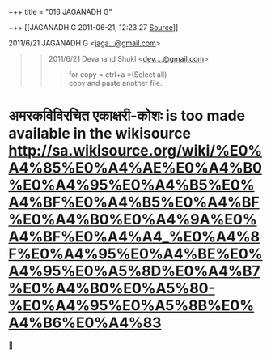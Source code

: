 +++
title = "016 JAGANADH G"

+++
[[JAGANADH G	2011-06-21, 12:23:27 [Source](https://groups.google.com/g/bvparishat/c/8P3Na-bYZ1c)]]



  
  

2011/6/21 JAGANADH G \<[jaga...@gmail.com]()\>

  

> 
> >   
>   
> > 
> > 2011/6/21 Devanand Shukl \<[dev....@gmail.com]()\>  
> > > for copy = ctrl+a =(Select all)  
> > copy and paste another file.  
> > 
> >   
>   
> > 

  
  

# अमरकविविरचित एकाक्षरी-कोशः is too made available in the wikisource <http://sa.wikisource.org/wiki/%E0%A4%85%E0%A4%AE%E0%A4%B0%E0%A4%95%E0%A4%B5%E0%A4%BF%E0%A4%B5%E0%A4%BF%E0%A4%B0%E0%A4%9A%E0%A4%BF%E0%A4%A4_%E0%A4%8F%E0%A4%95%E0%A4%BE%E0%A4%95%E0%A5%8D%E0%A4%B7%E0%A4%B0%E0%A5%80-%E0%A4%95%E0%A5%8B%E0%A4%B6%E0%A4%83> 



